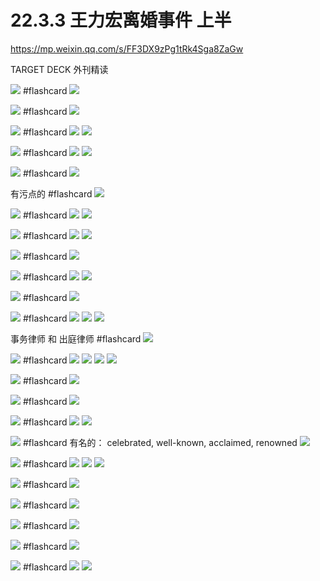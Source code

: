 # 22.3.3 王力宏离婚事件  上半


https://mp.weixin.qq.com/s/FF3DX9zPg1tRk4Sga8ZaGw

TARGET DECK
外刊精读


![](../photoofEnglishLearning/Pasted%20image%2020220303092440.png) #flashcard 
![](../photoofEnglishLearning/Pasted%20image%2020220303092528.png)
<!--ID: 1646270735844-->




![](../photoofEnglishLearning/Pasted%20image%2020220303092611.png) #flashcard 
![](../photoofEnglishLearning/Pasted%20image%2020220303092618.png)
<!--ID: 1646271092950-->





![](../photoofEnglishLearning/Pasted%20image%2020220303092848.png) #flashcard 
![](../photoofEnglishLearning/Pasted%20image%2020220303092908.png)
![](../photoofEnglishLearning/Pasted%20image%2020220303092921.png)
<!--ID: 1646271092963-->





![](../photoofEnglishLearning/Pasted%20image%2020220303092939.png) #flashcard 
![](../photoofEnglishLearning/Pasted%20image%2020220303092954.png)
![](../photoofEnglishLearning/Pasted%20image%2020220303093011.png)
<!--ID: 1646271092976-->






![](../photoofEnglishLearning/Pasted%20image%2020220303093046.png) #flashcard 
![](../photoofEnglishLearning/Pasted%20image%2020220303093108.png)
<!--ID: 1646271092989-->




有污点的 #flashcard 
![](../photoofEnglishLearning/Pasted%20image%2020220303093129.png)
<!--ID: 1646271093001-->




![](../photoofEnglishLearning/Pasted%20image%2020220303093152.png) #flashcard 
![](../photoofEnglishLearning/Pasted%20image%2020220303093200.png)
![](../photoofEnglishLearning/Pasted%20image%2020220303093216.png)
<!--ID: 1646271499603-->




![](../photoofEnglishLearning/Pasted%20image%2020220303093239.png) #flashcard 
![](../photoofEnglishLearning/Pasted%20image%2020220303093253.png)
![](../photoofEnglishLearning/Pasted%20image%2020220303093312.png)
<!--ID: 1646271499616-->




![](../photoofEnglishLearning/Pasted%20image%2020220303093331.png) #flashcard 
![](../photoofEnglishLearning/Pasted%20image%2020220303093340.png)
<!--ID: 1646271499629-->




![](../photoofEnglishLearning/Pasted%20image%2020220303093354.png) #flashcard 
![](../photoofEnglishLearning/Pasted%20image%2020220303093400.png)
![](../photoofEnglishLearning/Pasted%20image%2020220303093410.png)
<!--ID: 1646271499641-->




![](../photoofEnglishLearning/Pasted%20image%2020220303093513.png) #flashcard 
![](../photoofEnglishLearning/Pasted%20image%2020220303093430.png)
<!--ID: 1646271499653-->




![](../photoofEnglishLearning/Pasted%20image%2020220303093605.png) #flashcard 
![](../photoofEnglishLearning/Pasted%20image%2020220303093652.png)
![](../photoofEnglishLearning/Pasted%20image%2020220303093706.png)
![](../photoofEnglishLearning/Pasted%20image%2020220303093712.png)
<!--ID: 1646271499665-->






事务律师 和 出庭律师 #flashcard 
![](../photoofEnglishLearning/Pasted%20image%2020220303093813.png)
<!--ID: 1646271499677-->




![](../photoofEnglishLearning/Pasted%20image%2020220303093852.png) #flashcard 
![](../photoofEnglishLearning/Pasted%20image%2020220303093901.png)
![](../photoofEnglishLearning/Pasted%20image%2020220303093944.png)
![](../photoofEnglishLearning/Pasted%20image%2020220303093954.png)
![](../photoofEnglishLearning/Pasted%20image%2020220303094002.png)
<!--ID: 1646271609033-->




![](../photoofEnglishLearning/Pasted%20image%2020220303094112.png) #flashcard 
![](../photoofEnglishLearning/Pasted%20image%2020220303094118.png)
<!--ID: 1646271732735-->





![](../photoofEnglishLearning/Pasted%20image%2020220303094201.png) #flashcard 
![](../photoofEnglishLearning/Pasted%20image%2020220303094208.png)
<!--ID: 1646271732748-->


![](../photoofEnglishLearning/Pasted%20image%2020220303094238.png) #flashcard 
![](../photoofEnglishLearning/Pasted%20image%2020220303094246.png)
![](../photoofEnglishLearning/Pasted%20image%2020220303094300.png)
<!--ID: 1646271911088-->








![](../photoofEnglishLearning/Pasted%20image%2020220303094408.png) #flashcard 
有名的：
celebrated, 
well-known, 
acclaimed, 
renowned
![](../photoofEnglishLearning/Pasted%20image%2020220303094417.png)
<!--ID: 1646271911100-->



![](../photoofEnglishLearning/Pasted%20image%2020220303095020.png)
#flashcard 
![](../photoofEnglishLearning/Pasted%20image%2020220303095029.png)
![](../photoofEnglishLearning/Pasted%20image%2020220303095143.png)
![](../photoofEnglishLearning/Pasted%20image%2020220303095258.png)




![](../photoofEnglishLearning/Pasted%20image%2020220303095306.png) #flashcard 
![](../photoofEnglishLearning/Pasted%20image%2020220303095313.png)
<!--ID: 1646272679109-->





![](../photoofEnglishLearning/Pasted%20image%2020220303095321.png) #flashcard 
![](../photoofEnglishLearning/Pasted%20image%2020220303095328.png)
<!--ID: 1646272679122-->





![](../photoofEnglishLearning/Pasted%20image%2020220303095342.png) #flashcard 
![](../photoofEnglishLearning/Pasted%20image%2020220303095346.png)
<!--ID: 1646272679133-->





![](../photoofEnglishLearning/Pasted%20image%2020220303095402.png) #flashcard 
![](../photoofEnglishLearning/Pasted%20image%2020220303095411.png)
<!--ID: 1646272679145-->




![](../photoofEnglishLearning/Pasted%20image%2020220303095510.png) #flashcard 
![](../photoofEnglishLearning/Pasted%20image%2020220303095528.png)
![](../photoofEnglishLearning/Pasted%20image%2020220303095534.png)
<!--ID: 1646272679157-->








